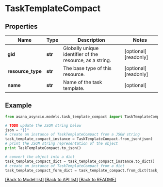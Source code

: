 # TaskTemplateCompact


## Properties

Name | Type | Description | Notes
------------ | ------------- | ------------- | -------------
**gid** | **str** | Globally unique identifier of the resource, as a string. | [optional] [readonly] 
**resource_type** | **str** | The base type of this resource. | [optional] [readonly] 
**name** | **str** | Name of the task template. | [optional] 

## Example

```python
from asana_asyncio.models.task_template_compact import TaskTemplateCompact

# TODO update the JSON string below
json = "{}"
# create an instance of TaskTemplateCompact from a JSON string
task_template_compact_instance = TaskTemplateCompact.from_json(json)
# print the JSON string representation of the object
print TaskTemplateCompact.to_json()

# convert the object into a dict
task_template_compact_dict = task_template_compact_instance.to_dict()
# create an instance of TaskTemplateCompact from a dict
task_template_compact_form_dict = task_template_compact.from_dict(task_template_compact_dict)
```
[[Back to Model list]](../README.md#documentation-for-models) [[Back to API list]](../README.md#documentation-for-api-endpoints) [[Back to README]](../README.md)


